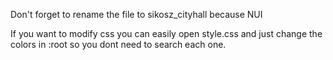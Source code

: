Don't forget to rename the file to sikosz_cityhall because NUI

If you want to modify css you can easily open style.css and just change the colors in :root so you dont need to search each one.

